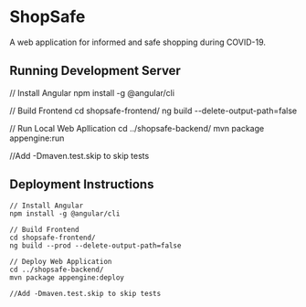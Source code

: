 # ShopSafe
A web application for informed and safe shopping during COVID-19.

## Running Development Server
// Install Angular
npm install -g @angular/cli

// Build Frontend
cd shopsafe-frontend/
ng build --delete-output-path=false

// Run Local Web Apllication 
cd ../shopsafe-backend/
mvn package appengine:run 

//Add -Dmaven.test.skip to skip tests

## Deployment Instructions
```
// Install Angular
npm install -g @angular/cli

// Build Frontend
cd shopsafe-frontend/
ng build --prod --delete-output-path=false

// Deploy Web Application 
cd ../shopsafe-backend/
mvn package appengine:deploy

//Add -Dmaven.test.skip to skip tests
